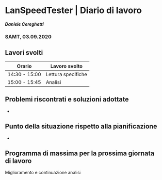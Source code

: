 # LanSpeedTester | Diario di lavoro
##### Daniele Cereghetti
### SAMT, 03.09.2020

## Lavori svolti


|Orario        |Lavoro svolto                 |
|--------------|------------------------------|
| 14:30 - 15:00|Lettura specifiche		      |
|15:00 - 15:45 |Analisi 		          |

##  Problemi riscontrati e soluzioni adottate
-

##  Punto della situazione rispetto alla pianificazione
-

## Programma di massima per la prossima giornata di lavoro
Miglioramento e continuazione analisi